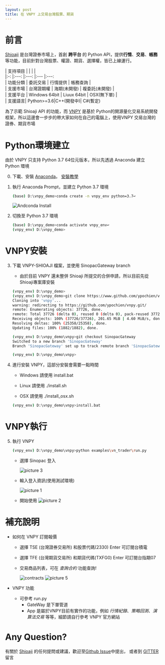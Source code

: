 ```yaml
---
layout: post
title: 在 VNPY 上交易台灣股票、期貨
---
```


前言
==
[Shioaji]([https://www.](https://sinotrade.github.io/)) 是台灣證券市場上，首創 **跨平台** 的 Python API，提供**行情**、**交易**、**帳務**等功能，目前針對台灣股票、權證、期貨、選擇權，皆已上線運行。

| 支持項目   |   	|   	|   	|   
|:-:	|:---:	|:---:	|:--- |:---:	
|  功能分類 	| 委託交易  	| 行情提供  	|   帳務查詢	|  
|  支援市場 	| 台灣證期權  | 海期(未開發)  	| 複委託(未開發)  	|   	
| 支援平台  	| Windows 64bit  	| Liuux 64bit  	|  OSX(無下單)	|   	
| 支援語言| Python>=3.6|C++(開發中)| C#(暫定)


為了示範 Shioaji API 的功能，而 [VNPY](https://github.com/vnpy/vnpy) 是基於 Python的開源量化交易系統開發框架，所以這邊會一步步的帶大家如何在自己的電腦上，使用VNPY 交易台灣的證券、期貨市場

Python環境建立
==
由於 VNPY 只支持 Python 3.7 64位元版本，所以先透過 Anaconda 建立 Python 環境

0. 下載、安裝 [Anaconda](https://www.anaconda.com/download/)。
[安裝教學](https://medium.com/python4u/anaconda%E4%BB%8B%E7%B4%B9%E5%8F%8A%E5%AE%89%E8%A3%9D%E6%95%99%E5%AD%B8-f7dae6454ab6)

1. 執行 Anaconda Prompt，並建立 Python 3.7 環境
    ```bash
    (base) D:\vnpy_demo>conda create -n vnpy_env python=3.7↩
    ```
    ![Andconda Install](https://i.imgur.com/RKI11nV.png)


2. 切換至 Python 3.7 環境
    ```bash
    (base) D:\vnpy_demo>conda activate vnpy_env↩
    (vnpy_env) D:\vnpy_demo>
    ```

VNPY安裝
==
3. 下載 VNPY-SHIOAJI 檔案，並使用 SinopacGateway branch

    * 由於目前 VNPY 還未整併 Shioaji 所提交的合併申請，所以目前先從Shioaji專案庫安裝

    ```bash
    (vnpy_env) D:\vnpy_demo>
    (vnpy_env) D:\vnpy_demo>git clone https://www.github.com/ypochien/vnpy
    Cloning into 'vnpy'...
    warning: redirecting to https://github.com/ypochien/vnpy.git/
    remote: Enumerating objects: 37726, done.
    remote: Total 37726 (delta 0), reused 0 (delta 0), pack-reused 37726R
    Receiving objects: 100% (37726/37726), 201.65 MiB | 4.60 MiB/s, done.
    Resolving deltas: 100% (25358/25358), done.
    Updating files: 100% (1882/1882), done.

    (vnpy_env) D:\vnpy_demo\vnpy>git checkout SinopacGateway
    Switched to a new branch 'SinopacGateway'
    Branch 'SinopacGateway' set up to track remote branch 'SinopacGateway' from 'origin'.

    (vnpy_env) D:\vnpy_demo\vnpy>
    ```
4. 進行安裝 VNPY，這部分安裝會需要一點時間

    * Windows 請使用 install.bat

    * Linux 請使用 ./install.sh

    * OSX 請使用 ./install_osx.sh

    ```bash
    (vnpy_env) D:\vnpy_demo\vnpy>install.bat
    ```

VNPY執行
==
5. 執行 VNPY
    ```bash
    (vnpy_env) D:\vnpy_demo\vnpy>python examples\vn_trader\run.py
    ```
    * 選擇 Sinopac 登入
    
        ![picture 3](https://i.imgur.com/5CfOXxR.png)  
    * 輸入登入資訊(使用測試環境)
        
        ![picture 1](https://i.imgur.com/wR7ag1L.png)  
    
    * 開始使用
        ![picture 2](https://i.imgur.com/0nnWqhj.png)  

補充說明
==
* 如何在 VNPY 訂閱報價
  * 選擇 TSE (台灣證券交易所) 和股票代碼(2330) Enter 可訂閱台積電
  * 選擇 TFE (台灣期貨交易所) 和期貨代碼(TXFG0) Enter 可訂閱台指期07
  * 交易商品列表，可在 *查詢合約* 功能查詢!
    
    ![contracts](https://i.imgur.com/hpnJrH3.png)
    ![picture 5](https://i.imgur.com/Jpk0Gbn.png)  


* VNPY 功能
  * 可參考 run.py
    * GateWay 是下單管道
    * App 是屬於VNPY目前有實作的功能，例如 *行情紀錄*、*策略回測*、*演算法交易* 等等，細節請自行參考 VNPY 官方網站

Any Question?
==
有關於 [Shioaji](https://sinotrade.github.io/) 的任何提問或建議，歡迎至[Github Issue](https://github.com/Sinotrade/Shioaji/issues)中提出，
或者到 [GITTER](https://gitter.im/Sinotrade/Shioaji) 留言